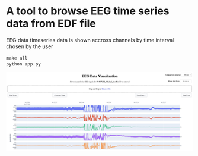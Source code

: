 # A tool to browse EEG time series data from EDF file

EEG data timeseries data is shown accross channels by time interval chosen by the user

```
make all
python app.py
```

![alt text](https://github.com/amlantalukder/eeg_data_viz/blob/main/assets/preview.jpg?raw=true)
